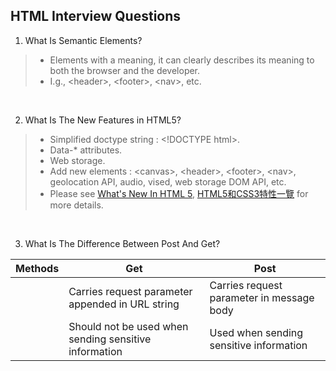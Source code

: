 ## HTML Interview Questions

1. What Is Semantic Elements?

> - Elements with a meaning, it can clearly describes its meaning to both the browser and the developer. <br/>
> - I.g., \<header>, \<footer>, \<nav>, etc.
<br/>

2. What Is The New Features in HTML5?

> - Simplified doctype string : \<!DOCTYPE html>.
> - Data-* attributes.
> - Web storage.
> - Add new elements : \<canvas>, \<header>, \<footer>, \<nav>, geolocation API, audio, vised, web storage DOM API, etc.
> - Please see [What's New In HTML 5](https://www.lifewire.com/whats-new-in-html5-3467974), [HTML5和CSS3特性一覽](https://blog.csdn.net/chandoudeyuyi/article/details/69206236) for more details.
<br/>

3. What Is The Difference Between Post And Get?

| Methods |  Get |  Post | 
|---|---|---|
|  | Carries request parameter appended in URL string | Carries request parameter in message body | 
|  | Should not be used when sending sensitive information | Used when sending sensitive information | 
<br/>
